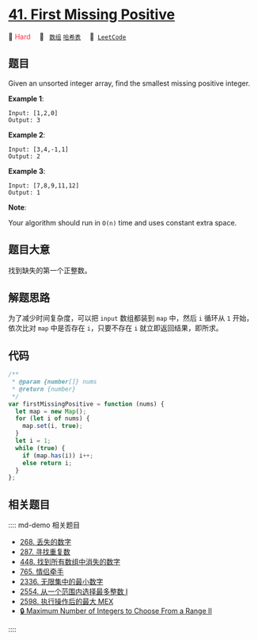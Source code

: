 # [41. First Missing Positive](https://leetcode.com/problems/first-missing-positive/description/)

🔴 <font color=#ff334b>Hard</font>&emsp; 🔖&ensp; [`数组`](/leetcode/outline/tag/array.md) [`哈希表`](/leetcode/outline/tag/hash-table.md)&emsp; 🔗&ensp;[`LeetCode`](https://leetcode.com/problems/first-missing-positive/)

## 题目

Given an unsorted integer array, find the smallest missing positive integer.

**Example 1**:

```
Input: [1,2,0]
Output: 3
```

**Example 2**:

```
Input: [3,4,-1,1]
Output: 2
```

**Example 3**:

```
Input: [7,8,9,11,12]
Output: 1
```

**Note**:

Your algorithm should run in `O(n)` time and uses constant extra space.

## 题目大意

找到缺失的第一个正整数。

## 解题思路

为了减少时间复杂度，可以把 `input` 数组都装到 `map` 中，然后 `i` 循环从 `1` 开始，依次比对 `map` 中是否存在 `i`，只要不存在 `i` 就立即返回结果，即所求。

## 代码

```javascript
/**
 * @param {number[]} nums
 * @return {number}
 */
var firstMissingPositive = function (nums) {
  let map = new Map();
  for (let i of nums) {
    map.set(i, true);
  }
  let i = 1;
  while (true) {
    if (map.has(i)) i++;
    else return i;
  }
};
```

## 相关题目

:::: md-demo 相关题目

- [268. 丢失的数字](https://leetcode.com/problems/missing-number)
- [287. 寻找重复数](https://leetcode.com/problems/find-the-duplicate-number)
- [448. 找到所有数组中消失的数字](https://leetcode.com/problems/find-all-numbers-disappeared-in-an-array)
- [765. 情侣牵手](https://leetcode.com/problems/couples-holding-hands)
- [2336. 无限集中的最小数字](https://leetcode.com/problems/smallest-number-in-infinite-set)
- [2554. 从一个范围内选择最多整数 I](https://leetcode.com/problems/maximum-number-of-integers-to-choose-from-a-range-i)
- [2598. 执行操作后的最大 MEX](https://leetcode.com/problems/smallest-missing-non-negative-integer-after-operations)
- [🔒 Maximum Number of Integers to Choose From a Range II](https://leetcode.com/problems/maximum-number-of-integers-to-choose-from-a-range-ii)

::::
